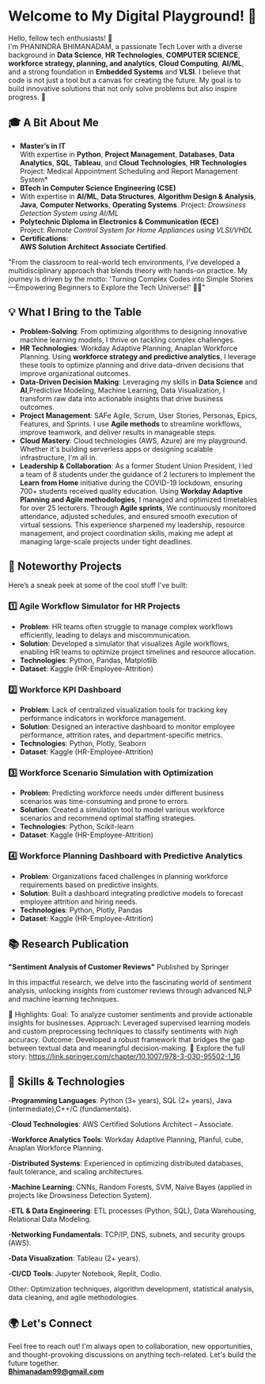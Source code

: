 # Welcome to My Digital Playground! 🌟

Hello, fellow tech enthusiasts! 👋  
I'm PHANINDRA BHIMANADAM, a passionate Tech Lover with a diverse background in **Data Science**, **HR Technologies**, **COMPUTER SCIENCE**, **workforce strategy, planning, and analytics**, **Cloud Computing**, **AI/ML**, and a strong foundation in **Embedded Systems** and **VLSI**. I believe that code is not just a tool but a canvas for creating the future. My goal is to build innovative solutions that not only solve problems but also inspire progress. 🚀

## 🎓 A Bit About Me

- **Master’s in IT**  
  With expertise in **Python**, **Project Management**, **Databases**, **Data Analytics**, **SQL**, **Tableau**, and **Cloud Technologies**, **HR Technologies**
  Project: Medical Appointment Scheduling and Report Management System*
- **BTech in Computer Science Engineering (CSE)**
- With expertise in **AI/ML**, **Data Structures**, **Algorithm Design & Analysis**, **Java**, **Computer Networks**, **Operating Systems**.
  Project: *Drowsiness Detection System using AI/ML*  
- **Polytechnic Diploma in Electronics & Communication (ECE)**  
  Project: *Remote Control System for Home Appliances using VLSI/VHDL*  
- **Certifications**:  
  **AWS Solution Architect Associate Certified**.
  
"From the classroom to real-world tech environments, I’ve developed a multidisciplinary approach that blends theory with hands-on practice. My journey is driven by the motto: 'Turning Complex Codes into Simple Stories—Empowering Beginners to Explore the Tech Universe!' 🚀✨"

## 💡 What I Bring to the Table

- **Problem-Solving**: From optimizing algorithms to designing innovative machine learning models, I thrive on tackling complex challenges.
- **HR Technologies**: Workday Adaptive Planning, Anaplan Workforce Planning. Using **workforce strategy and predictive analytics**, I leverage these tools to optimize planning and drive data-driven decisions that improve organizational outcomes.
- **Data-Driven Decision Making**: Leveraging my skills in **Data Science** and **AI**,Predictive Modeling, Machine Learning, Data Visualization, I transform raw data into actionable insights that drive business outcomes.
- **Project Management**: SAFe Agile, Scrum, User Stories, Personas, Epics, Features, and Sprints. I use **Agile methods** to streamline workflows, improve teamwork, and deliver results in manageable steps. 
- **Cloud Mastery**: Cloud technologies (AWS, Azure) are my playground. Whether it's building serverless apps or designing scalable infrastructure, I'm all in.
- **Leadership & Collaboration**: As a former Student Union President, I led a team of 8 students under the guidance of 2 lecturers to implement the **Learn from Home** initiative during the COVID-19 lockdown, ensuring 700+ students received quality education. Using **Workday Adaptive Planning and Agile methodologies**, I managed and optimized timetables for over 25 lecturers. Through **Agile sprints**, We continuously monitored attendance, adjusted schedules, and ensured smooth execution of virtual sessions. This experience sharpened my leadership, resource management, and project coordination skills, making me adept at managing large-scale projects under tight deadlines.

## 🚀 Noteworthy Projects

Here’s a sneak peek at some of the cool stuff I've built:
### 1️⃣ Agile Workflow Simulator for HR Projects
- **Problem**: HR teams often struggle to manage complex workflows efficiently, leading to delays and miscommunication.
- **Solution**: Developed a simulator that visualizes Agile workflows, enabling HR teams to optimize project timelines and resource allocation.
- **Technologies**: Python, Pandas, Matplotlib
- **Dataset**: Kaggle (HR-Employee-Attrition)

### 2️⃣ Workforce KPI Dashboard
- **Problem**: Lack of centralized visualization tools for tracking key performance indicators in workforce management.
- **Solution**: Designed an interactive dashboard to monitor employee performance, attrition rates, and department-specific metrics.
- **Technologies**: Python, Plotly, Seaborn
- **Dataset**: Kaggle (HR-Employee-Attrition)

### 3️⃣ Workforce Scenario Simulation with Optimization
- **Problem**: Predicting workforce needs under different business scenarios was time-consuming and prone to errors.
- **Solution**: Created a simulation tool to model various workforce scenarios and recommend optimal staffing strategies.
- **Technologies**: Python, Scikit-learn
- **Dataset**: Kaggle (HR-Employee-Attrition)

### 4️⃣ Workforce Planning Dashboard with Predictive Analytics
- **Problem**: Organizations faced challenges in planning workforce requirements based on predictive insights.
- **Solution**: Built a dashboard integrating predictive models to forecast employee attrition and hiring needs.
- **Technologies**: Python, Plotly, Pandas
- **Dataset**: Kaggle (HR-Employee-Attrition)


## 📚 Research Publication
**"Sentiment Analysis of Customer Reviews"**
Published by Springer

In this impactful research, we delve into the fascinating world of sentiment analysis, unlocking insights from customer reviews through advanced NLP and machine learning techniques.

🌟 Highlights:
Goal: To analyze customer sentiments and provide actionable insights for businesses.
Approach: Leveraged supervised learning models and custom preprocessing techniques to classify sentiments with high accuracy.
Outcome: Developed a robust framework that bridges the gap between textual data and meaningful decision-making.
📖 Explore the full story:  https://link.springer.com/chapter/10.1007/978-3-030-95502-1_16 

## 🔧 Skills & Technologies
-**Programming Languages**: Python (3+ years), SQL (2+ years), Java (intermediate),C++/C (fundamentals).

-**Cloud Technologies**: AWS Certified Solutions Architect – Associate.

-**Workforce Analytics Tools**: Workday Adaptive Planning, Planful, cube, Anaplan Workforce Planning.

-**Distributed Systems**: Experienced in optimizing distributed databases, fault tolerance, and scaling architectures.

-**Machine Learning**: CNNs, Random Forests, SVM, Naive Bayes (applied in projects like Drowsiness Detection System).

-**ETL & Data Engineering**: ETL processes (Python, SQL), Data Warehousing, Relational Data Modeling.

-**Networking Fundamentals**: TCP/IP, DNS, subnets, and security groups (AWS).

-**Data Visualization**: Tableau (2+ years).

-**CI/CD Tools**: Jupyter Notebook, Replit, Codio.

Other: Optimization techniques, algorithm development, statistical analysis, data cleaning, and agile methodologies.


## 🌍 Let's Connect

Feel free to reach out! I'm always open to collaboration, new opportunities, and thought-provoking discussions on anything tech-related. Let's build the future together.  
**Bhimanadam99@gmail.com**
